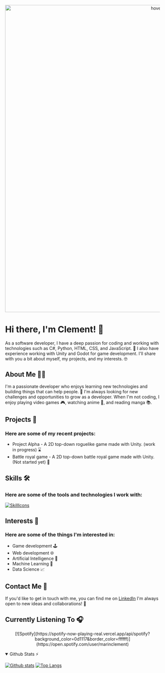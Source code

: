 
<p align="center">
  <img src="https://media.tenor.com/GllC5_-FICoAAAAC/yatora-yaguchi-yaguchi-yatora.gif" width="1000" title="hover text">
</p>

<h1>Hi there, I'm Clement! 👋</h1>

<p>As a software developer, I have a deep passion for coding and working with technologies such as C#, Python, HTML, CSS, and JavaScript. 🚀 I also have experience working with Unity and Godot for game development. I'll share with you a bit about myself, my projects, and my interests. 🤓</p>
<h2>About Me 👨‍💻</h2>
<p>I'm a passionate developer who enjoys learning new technologies and building things that can help people. 🔨 I'm always looking for new challenges and opportunities to grow as a developer. When I'm not coding, I enjoy playing video games 🎮, watching anime 🍿, and reading manga 📚.</p>
<h2>Projects 🚀</h2>
<h3>Here are some of my recent projects:</h3>
<ul>
    <li>Project Alpha - A 2D top-down roguelike game made with Unity. (work in progress) ⌛</li>
    <li>Battle royal game - A 2D top-down battle royal game made with Unity. (Not started yet) 🛑</li>
</ul>
<h2>Skills 🛠️</h2>

<h3>Here are some of the tools and technologies I work with:</h3>

[![SkillIcons](https://skillicons.dev/icons?i=cs,cpp,py,java,js,html,css,github,mysql,photoshop,linux,unity,godot)](https://skillicons.dev)<br/>

<h2>Interests 🌟</h2>
<H3>Here are some of the things I'm interested in:</H3>
<ul>
  <li>Game development 🕹️</li>
  <li>Web development 🌐</li>
  <li>Artificial Intelligence 🤖</li>
  <li>Machine Learning 🧠</li>
  <li>Data Science 📈</li>
</ul>
<h2>Contact Me 📱</h2>
<p>If you'd like to get in touch with me, you can find me on <a href="https://www.linkedin.com/in/cl%C3%A9ment-marin/" target="_new">LinkedIn</a> I'm always open to new ideas and collaborations! 💬</p>

<h2> Currently Listening To 🎧</h2>

<p align="center">
  [![Spotify](https://spotify-now-playing-real.vercel.app/api/spotify?background_color=0d1117&border_color=ffffff)](https://open.spotify.com/user/marinclement)
</p>
<details open>
  <summary>Github Stats ⚡</summary>

  <a href="#">![Github stats](https://github-readme-stats.vercel.app/api?username=Marin-Clement&theme=blueberry&count_private=true&hide_border=true&line_height=20)</a>
  <a href="#">![Top Langs](https://github-readme-stats.vercel.app/api/top-langs/?username=Marin-Clement&layout=compact&theme=blueberry&count_private=true&hide_border=true)</a>

</details>
